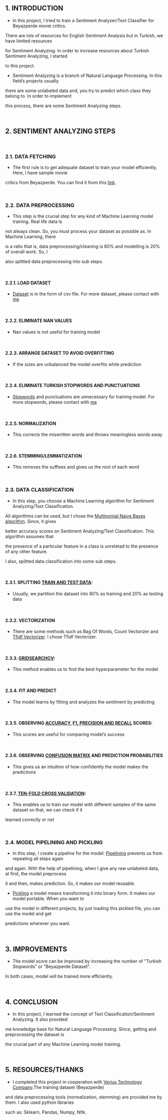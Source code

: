 ## 1. INTRODUCTION

*   In this project, I tried to train a Sentiment Analyzer/Text Classifier for Beyazperde movie critics.

There are lots of resources for English Sentiment Analysis but in Turkish, we have limited resources 

for Sentiment Analyzing. In order to increase resources about Turkish Sentiment Analyzing, I started 

to this project. 


*   Sentiment Analyzing is a branch of Natural Language Processing. In this field’s projects usually 

there are some unlabeled data and, you try to predict which class they belong to. In order to implement 

this process, there are some Sentiment Analyzing steps.


<br>

## 2. SENTIMENT ANALYZING STEPS

<br>

### 2.1. DATA FETCHING

*   The first rule is to get adequate dataset to train your model efficiently. Here, I have sample movie 

critics from Beyazperde. You can find it from this [link](http://www.beyazperde.com/filmler/elestiriler-beyazperde/).


<br>

### 2.2. DATA PREPROCESSING

*   This step is the crucial step for any kind of Machine Learning model training. Real life data is 

not always clean. So, you must process your dataset as possible as. In Machine Learning, there 

is a ratio that is, data preprocessing/cleaning is 80% and modelling is 20% of overall work. So, I 

also splitted data preprocessing into sub steps. 


<br>

#### 2.2.1. LOAD DATASET
		
* [Dataset](https://github.com/slmttndrk/Turkish_Sentiment_Analysis_With_Multinomial_Naive_Bayes/blob/master/sample_beyazperde_dataset.csv) is in the form of csv file. For more dataset, please contact with [me](https://www.linkedin.com/in/selamettin-dirik/)

<br>

#### 2.2.2. ELIMINATE NAN VALUES
		
*   Nan values is not useful for training model

<br>

#### 2.2.3. ARRANGE DATASET TO AVOID OVERFITTING

*   If the sizes are unbalanced the model overfits while prediction

<br>

#### 2.2.4. ELIMINATE TURKISH STOPWORDS AND PUNCTUATIONS

*   [Stopwords](https://github.com/slmttndrk/Turkish_Sentiment_Analysis_With_Multinomial_Naive_Bayes/blob/master/stopwords.txt) and punctuations are unnecessary for training model. For more stopwords, please contact with [me](https://www.linkedin.com/in/selamettin-dirik/)

<br>

#### 2.2.5. NORMALIZATION

*   This corrects the miswritten words and throws meaningless words away

<br>

#### 2.2.6. STEMMING/LEMMATIZATION

*   This removes the suffixes and gives us the root of each word


<br>

### 2.3. DATA CLASSIFICATION
	
*   In this step, you choose a Machine Learning algorithm for Sentiment Analyzing/Text Classification. 

All algorithms can be used, but I chose the [Multinomial Naive Bayes algorithm](https://scikit-learn.org/stable/modules/generated/sklearn.naive_bayes.MultinomialNB.html). Since, it gives 

better accuracy scores on Sentiment Analyzing/Text Classification. This algorithm assumes that 

the presence of a particular feature in a class is unreletad to the presence of any other feature. 

I also, splitted data classification into some sub steps.

<br>
	
#### 2.3.1. SPLITTING [TRAIN AND TEST DATA](https://scikit-learn.org/stable/modules/generated/sklearn.model_selection.train_test_split.html):

*   Usually, we partition the dataset into 80% as training and 20% as testing data

<br>
    
#### 2.3.2. VECTORIZATION

*   There are some methods such as Bag Of Words, Count Vectorizer and [Tfidf Vectorizer](https://scikit-learn.org/stable/modules/generated/sklearn.feature_extraction.text.TfidfVectorizer.html). I chose Tfidf Vectorizer.

<br>

#### 2.3.3. [GRIDSEARCHCV](https://scikit-learn.org/stable/modules/generated/sklearn.model_selection.GridSearchCV.html):

*   This method enables us to find the best hyperparameter for the model

<br>

#### 2.3.4. FIT AND PREDICT

*   The model learns by fitting and analyzes the sentiment by predicting

<br>
    
#### 2.3.5. OBSERVING [ACCURACY](https://scikit-learn.org/stable/modules/generated/sklearn.metrics.accuracy_score.html), [F1, PRECISION AND RECALL](https://scikit-learn.org/stable/modules/generated/sklearn.metrics.classification_report.html) SCORES:

*   This scores are useful for comparing model’s success

<br>
    
#### 2.3.6. OBSERVING [CONFUSION MATRIX](https://scikit-learn.org/stable/modules/generated/sklearn.metrics.confusion_matrix.html) AND PREDICTION PROBABILITIES

*   This gives us an intuition of how confidently the model makes the predictions

<br>
    
#### 2.3.7. [TEN-FOLD CROSS VALIDATION](https://scikit-learn.org/stable/modules/generated/sklearn.model_selection.cross_validate.html):

*   This enables us to train our model with different samples of the same dataset so that, we can check if it 
    
learned correctly or not


<br>

### 2.4. MODEL PIPELINING AND PICKLING

*   In this step, I create a pipeline for the model. [Pipelining](https://scikit-learn.org/stable/modules/generated/sklearn.pipeline.Pipeline.html) prevents us from repeating all steps again 

and again. With the help of pipelining, when I give any raw unlabeled data, at first, the model preprocess

it and then, makes prediction. So, it makes our model reusable.


*   [Pickling](https://scikit-learn.org/stable/modules/model_persistence.html) a model means transforming it into binary form. It makes our model portable. When you want to

use the model in different projects, by just loading this pickled file, you can use the model and get

predictions wherever you want. 


<br>


## 3. IMPROVEMENTS

*   The model score can be improved by increasing the number of "Turkish Stopwords" or "Beyazperde Dataset". 

In both cases, model will be trained more efficiently. 

<br> 


## 4. CONCLUSION

*   In this project, I learned the concept of Text Classification/Sentiment Analyzing. It also provided 

me knowledge base for Natural Language Processing. Since, getting and preprocessing the dataset is 

the crucial part of any Machine Learning model training. 


<br>


## 5. RESOURCES/THANKS

*   I completed this project in cooperation with [Verius Technology Company](https://verius.com.tr/).The training dataset (Beyazperde) 

and data preprocessing tools (normalization, stemming) are provided me by them. I also used python libraries 

such as: Sklearn, Pandas, Numpy, Nltk.


<br>

